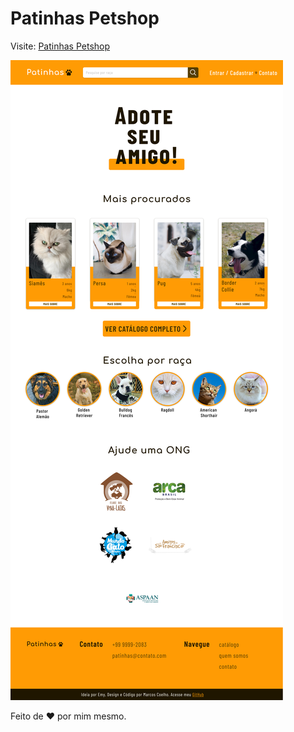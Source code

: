 # Patinhas Petshop

Visite: <a href="https://patinhas-petshop.vercel.app/">Patinhas Petshop</a>

<img src="./assets/imgs/images/image-site.png">

Feito de ❤ por mim mesmo.

